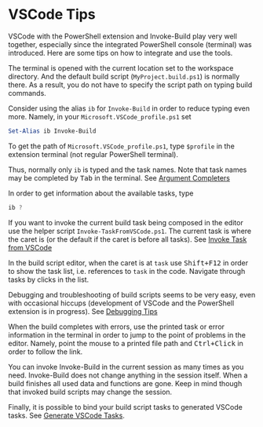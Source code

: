 # VSCode Tips

VSCode with the PowerShell extension and Invoke-Build play very well together,
especially since the integrated PowerShell console (terminal) was introduced.
Here are some tips on how to integrate and use the tools.

The terminal is opened with the current location set to the workspace directory.
And the default build script (`MyProject.build.ps1`) is normally there. As a
result, you do not have to specify the script path on typing build commands.

Consider using the alias `ib` for `Invoke-Build` in order to reduce typing even
more. Namely, in your `Microsoft.VSCode_profile.ps1` set

```powershell
Set-Alias ib Invoke-Build
```

To get the path of `Microsoft.VSCode_profile.ps1`, type `$profile` in the
extension terminal (not regular PowerShell terminal).

Thus, normally only `ib` is typed and the task names. Note that task names may
be completed by <kbd>Tab</kbd> in the terminal.
See [Argument Completers](Argument-Completers.md)

In order to get information about the available tasks, type

```powershell
ib ?
```

If you want to invoke the current build task being composed in the editor use
the helper script `Invoke-TaskFromVSCode.ps1`. The current task is where the
caret is (or the default if the caret is before all tasks).
See [Invoke Task from VSCode](Invoke-Task-from-VSCode.md)

In the build script editor, when the caret is at `task` use <kbd>Shift+F12</kbd>
in order to show the task list, i.e. references to `task` in the code. Navigate
through tasks by clicks in the list.

Debugging and troubleshooting of build scripts seems to be very easy, even with
occasional hiccups (development of VSCode and the PowerShell extension is in
progress). See [Debugging Tips](Debugging-Tips.md)

When the build completes with errors, use the printed task or error information
in the terminal in order to jump to the point of problems in the editor. Namely,
point the mouse to a printed file path and <kbd>Ctrl+Click</kbd> in order to
follow the link.

You can invoke Invoke-Build in the current session as many times as you need.
Invoke-Build does not change anything in the session itself. When a build
finishes all used data and functions are gone. Keep in mind though that
invoked build scripts may change the session.

Finally, it is possible to bind your build script tasks to generated VSCode tasks.
See [Generate VSCode Tasks](Generate-VSCode-Tasks.md).
